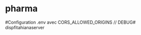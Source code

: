 # pharma
#Configuration .env avec CORS_ALLOWED_ORIGINS // DEBUG#   d i s p f i t a h i a n a s e r v e r  
 